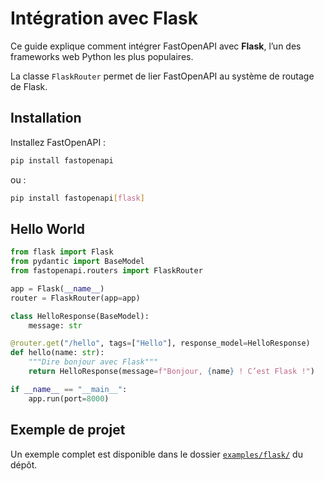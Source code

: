 # Intégration avec Flask

Ce guide explique comment intégrer FastOpenAPI avec **Flask**, l’un des frameworks web Python les plus populaires.

La classe `FlaskRouter` permet de lier FastOpenAPI au système de routage de Flask.

## Installation

Installez FastOpenAPI :

```bash
pip install fastopenapi
```
ou :

```bash
pip install fastopenapi[flask]
```

## Hello World

```python
from flask import Flask
from pydantic import BaseModel
from fastopenapi.routers import FlaskRouter

app = Flask(__name__)
router = FlaskRouter(app=app)

class HelloResponse(BaseModel):
    message: str

@router.get("/hello", tags=["Hello"], response_model=HelloResponse)
def hello(name: str):
    """Dire bonjour avec Flask"""
    return HelloResponse(message=f"Bonjour, {name} ! C’est Flask !")

if __name__ == "__main__":
    app.run(port=8000)
```

## Exemple de projet

Un exemple complet est disponible dans le dossier [`examples/flask/`](https://github.com/mr-fatalyst/fastopenapi/tree/master/examples/flask) du dépôt.
